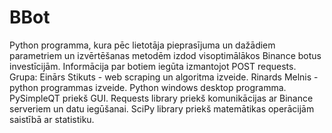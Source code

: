 # BBot
Python programma, kura pēc lietotāja pieprasījuma un dažādiem parametriem un izvērtēšanas metodēm izdod visoptimālākos Binance botus investīcijām. Informācija par botiem iegūta izmantojot POST requests.
Grupa: Einārs Stikuts - web scraping un algoritma izveide. Rinards Melnis - python programmas izveide.
Python windows desktop programma. PySimpleQT priekš GUI. Requests library priekš komunikācijas ar Binance serveriem un datu iegūšanai. SciPy library priekš matemātikas operācijām saistībā ar statistiku.
